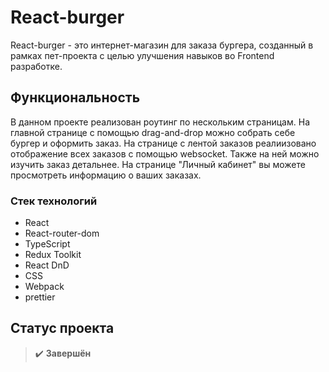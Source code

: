 # React-burger

React-burger - это интернет-магазин для заказа бургера, созданный в рамках пет-проекта с целью улучшения навыков во Frontend разработке.

## Функциональность

В данном проекте реализован роутинг по нескольким страницам. На главной странице с помощью drag-and-drop можно собрать себе бургер и оформить заказ. На странице с лентой заказов реалиизовано отображение всех заказов с помощью websocket. Также на ней можно изучить заказ детальнее. На странице "Личный кабинет" вы можете просмотреть информацию о ваших заказах. 

### Стек технологий

- React
- React-router-dom
- TypeScript
- Redux Toolkit
- React DnD
- CSS
- Webpack
- prettier


## Статус проекта

> :heavy_check_mark: **Завершён**
